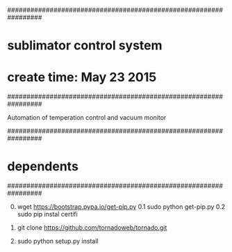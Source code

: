 


#################################################################
#
# sublimator control system
# create time: May 23 2015
#################################################################

Automation of temperation control and vacuum monitor



#################################################################
# dependents
#################################################################

0. wget https://bootstrap.pypa.io/get-pip.py
0.1 sudo python get-pip.py
0.2 sudo pip instal certifi

1. git clone https://github.com/tornadoweb/tornado.git
2. sudo python setup.py install 
